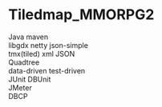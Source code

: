 # Tiledmap_MMORPG2

Java maven  
libgdx netty json-simple  
tmx(tiled) xml JSON  
Quadtree  
data-driven test-driven  
JUnit DBUnit  
JMeter  
DBCP  